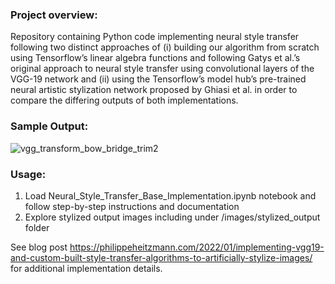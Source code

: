 ### Project overview:
Repository containing Python code implementing neural style transfer following two distinct approaches of (i) building our algorithm from scratch using Tensorflow’s linear algebra functions and following Gatys et al.’s original approach to neural style transfer using convolutional layers of the VGG-19 network and (ii) using the Tensorflow’s model hub’s pre-trained neural artistic stylization network proposed by Ghiasi et al. in order to compare the differing outputs of both implementations.

### Sample Output:
![vgg_transform_bow_bridge_trim2](https://user-images.githubusercontent.com/8759492/150892629-d417f539-01af-4945-a18c-4cb35f399a08.gif)

### Usage:
1. Load Neural_Style_Transfer_Base_Implementation.ipynb notebook and follow step-by-step instructions and documentation
2. Explore stylized output images including under /images/stylized_output folder 

See blog post https://philippeheitzmann.com/2022/01/implementing-vgg19-and-custom-built-style-transfer-algorithms-to-artificially-stylize-images/ for additional implementation details.
